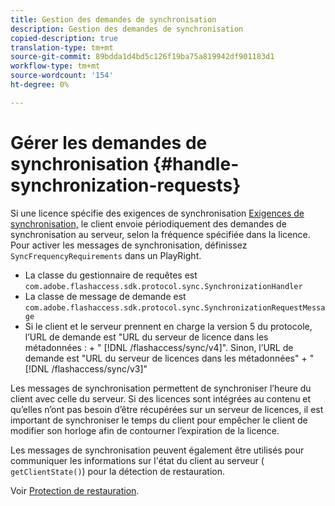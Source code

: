 ```yaml
---
title: Gestion des demandes de synchronisation
description: Gestion des demandes de synchronisation
copied-description: true
translation-type: tm+mt
source-git-commit: 89bdda1d4bd5c126f19ba75a819942df901183d1
workflow-type: tm+mt
source-wordcount: '154'
ht-degree: 0%

---
```



# Gérer les demandes de synchronisation {#handle-synchronization-requests}

Si une licence spécifie des exigences de synchronisation [Exigences de synchronisation,](../../protecting-content/introduction/usage-rules/authentication/synchronization.md) le client envoie périodiquement des demandes de synchronisation au serveur, selon la fréquence spécifiée dans la licence. Pour activer les messages de synchronisation, définissez `SyncFrequencyRequirements` dans un PlayRight.

* La classe du gestionnaire de requêtes est `com.adobe.flashaccess.sdk.protocol.sync.SynchronizationHandler`
* La classe de message de demande est `com.adobe.flashaccess.sdk.protocol.sync.SynchronizationRequestMessage`
* Si le client et le serveur prennent en charge la version 5 du protocole, l’URL de demande est &quot;URL du serveur de licence dans les métadonnées : + &quot; [!DNL /flashaccess/sync/v4]&quot;. Sinon, l’URL de demande est &quot;URL du serveur de licences dans les métadonnées&quot; + &quot; [!DNL /flashaccess/sync/v3]&quot;

Les messages de synchronisation permettent de synchroniser l’heure du client avec celle du serveur. Si des licences sont intégrées au contenu et qu’elles n’ont pas besoin d’être récupérées sur un serveur de licences, il est important de synchroniser le temps du client pour empêcher le client de modifier son horloge afin de contourner l’expiration de la licence.

Les messages de synchronisation peuvent également être utilisés pour communiquer les informations sur l&#39;état du client au serveur ( `getClientState()`) pour la détection de restauration.

Voir [Protection de restauration](../../protecting-content/implementing-the-license-server/processing-drm-requests.md#rollback-detection).
